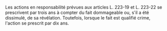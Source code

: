   
Les actions en responsabilité prévues aux articles L. 223-19 et L. 223-22 se prescrivent par trois ans à compter du fait dommageable ou, s'il a été dissimulé, de sa révélation. Toutefois, lorsque le fait est qualifié crime, l'action se prescrit par dix ans.  

  
